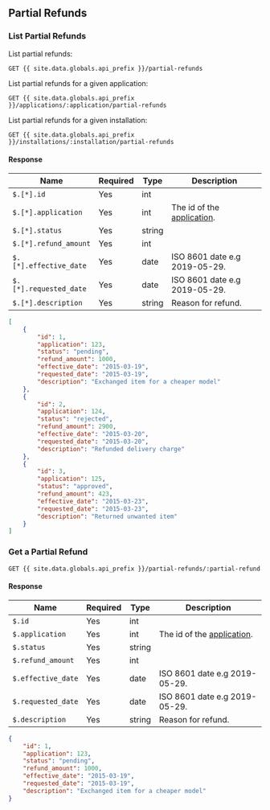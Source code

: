 ## Partial Refunds

### List Partial Refunds

List partial refunds:

```
GET {{ site.data.globals.api_prefix }}/partial-refunds
```

List partial refunds for a given application:

```
GET {{ site.data.globals.api_prefix }}/applications/:application/partial-refunds
```

List partial refunds for a given installation:

```
GET {{ site.data.globals.api_prefix }}/installations/:installation/partial-refunds
```

#### Response

Name | Required | Type | Description
--- | --- | --- | ---
`$.[*].id` | Yes | int |
`$.[*].application` | Yes | int | The id of the [application](#applications).
`$.[*].status` | Yes | string |
`$.[*].refund_amount` | Yes | int |
`$.[*].effective_date` | Yes | date | ISO 8601 date e.g 2019-05-29.
`$.[*].requested_date` | Yes | date | ISO 8601 date e.g 2019-05-29.
`$.[*].description` | Yes | string | Reason for refund.

```json
[
    {
        "id": 1,
        "application": 123,
        "status": "pending",
        "refund_amount": 1000,
        "effective_date": "2015-03-19",
        "requested_date": "2015-03-19",
        "description": "Exchanged item for a cheaper model"
    },
    {
        "id": 2,
        "application": 124,
        "status": "rejected",
        "refund_amount": 2900,
        "effective_date": "2015-03-20",
        "requested_date": "2015-03-20",
        "description": "Refunded delivery charge"
    },
    {
        "id": 3,
        "application": 125,
        "status": "approved",
        "refund_amount": 423,
        "effective_date": "2015-03-23",
        "requested_date": "2015-03-23",
        "description": "Returned unwanted item"
    }
]
```

### Get a Partial Refund

```
GET {{ site.data.globals.api_prefix }}/partial-refunds/:partial-refund
```

#### Response

Name | Required | Type | Description
--- | --- | --- | ---
`$.id` | Yes | int |
`$.application` | Yes | int | The id of the [application](#applications).
`$.status` | Yes | string |
`$.refund_amount` | Yes | int |
`$.effective_date` | Yes | date | ISO 8601 date e.g 2019-05-29.
`$.requested_date` | Yes | date | ISO 8601 date e.g 2019-05-29.
`$.description` | Yes | string | Reason for refund.

```json
{
    "id": 1,
    "application": 123,
    "status": "pending",
    "refund_amount": 1000,
    "effective_date": "2015-03-19",
    "requested_date": "2015-03-19",
    "description": "Exchanged item for a cheaper model"
}
```
